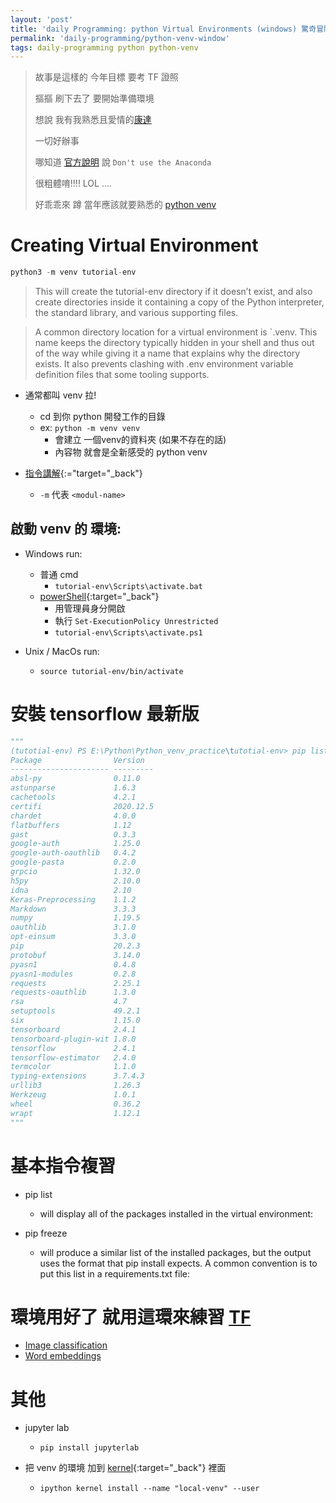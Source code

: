 ```yaml
---
layout: 'post'
title: 'daily Programming: python Virtual Environments (windows) 驚奇冒險旅程!'
permalink: 'daily-programming/python-venv-window'
tags: daily-programming python python-venv
---
```


> 故事是這樣的 今年目標 要考 TF 證照
>
> 摳摳 刷下去了 要開始準備環境
>
> 想說 我有我熟悉且愛情的[康達](https://www.anaconda.com/)
>
> 一切好辦事
>
> 哪知道 [官方說明](https://www.tensorflow.org/extras/cert/Setting_Up_TF_Developer_Certificate_Exam.pdf) 說 `Don't use the Anaconda` 
>
> 很粗體唷!!!! LOL ....
>
> 好乖乖來 蹲 當年應該就要熟悉的 [python venv](https://docs.python.org/3/tutorial/venv.html)


# Creating Virtual Environment

~~~python
python3 -m venv tutorial-env
~~~

> This will create the tutorial-env directory if it doesn’t exist, and also create directories inside it containing a copy of the Python interpreter, the standard library, and various supporting files.

> A common directory location for a virtual environment is `.venv. This name keeps the directory typically hidden in your shell and thus out of the way while giving it a name that explains why the directory exists. It also prevents clashing with .env environment variable definition files that some tooling supports.

- 通常都叫 venv 拉!
   - cd 到你 python 開發工作的目錄
   - ex: `python -m venv venv`
       - 會建立 一個venv的資料夾 (如果不存在的話)
       - 內容物 就會是全新感受的 python venv


- [指令講解](https://docs.python.org/3/using/cmdline.html){:="target="_back"}
   - `-m` 代表 `<modul-name>`


## 啟動 venv 的 環境:

   - Windows run:
      - 普通 cmd
         - `tutorial-env\Scripts\activate.bat`
      - [powerShell](https://stackoverflow.com/questions/1365081/virtualenv-in-powershell){:target="_back"}
         - 用管理員身分開啟
         - 執行 `Set-ExecutionPolicy Unrestricted`
         - `tutorial-env\Scripts\activate.ps1`

   - Unix / MacOs run:
      - `source tutorial-env/bin/activate`


# 安裝 tensorflow 最新版

~~~python
"""
(tutotial-env) PS E:\Python\Python_venv_practice\tutotial-env> pip list
Package                Version
---------------------- ---------
absl-py                0.11.0
astunparse             1.6.3
cachetools             4.2.1
certifi                2020.12.5
chardet                4.0.0
flatbuffers            1.12
gast                   0.3.3
google-auth            1.25.0
google-auth-oauthlib   0.4.2
google-pasta           0.2.0
grpcio                 1.32.0
h5py                   2.10.0
idna                   2.10
Keras-Preprocessing    1.1.2
Markdown               3.3.3
numpy                  1.19.5
oauthlib               3.1.0
opt-einsum             3.3.0
pip                    20.2.3
protobuf               3.14.0
pyasn1                 0.4.8
pyasn1-modules         0.2.8
requests               2.25.1
requests-oauthlib      1.3.0
rsa                    4.7
setuptools             49.2.1
six                    1.15.0
tensorboard            2.4.1
tensorboard-plugin-wit 1.8.0
tensorflow             2.4.1
tensorflow-estimator   2.4.0
termcolor              1.1.0
typing-extensions      3.7.4.3
urllib3                1.26.3
Werkzeug               1.0.1
wheel                  0.36.2
wrapt                  1.12.1
"""
~~~

# 基本指令複習

- pip list

   -  will display all of the packages installed in the virtual environment:

- pip freeze

   - will produce a similar list of the installed packages, but the output uses the format that pip install expects. A common convention is to put this list in a requirements.txt file:


# 環境用好了 就用這環來練習 [TF](https://www.tensorflow.org/tutorials)

- [Image classification](https://www.tensorflow.org/tutorials/images/classification)
- [Word embeddings](https://www.tensorflow.org/tutorials/text/word_embeddings)

# 其他

- jupyter lab
    - `pip install jupyterlab`

- 把 venv 的環境 加到 [kernel](https://queirozf.com/entries/jupyter-kernels-how-to-add-change-remove){:target="_back"} 裡面

   - `ipython kernel install --name "local-venv" --user`